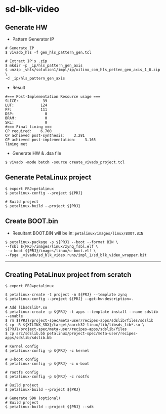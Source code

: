# sd-blk-video

## Generate HW

- Pattern Generator IP

```shell-session
# Generate IP
$ vivado_hls -f gen_hls_pattern_gen.tcl

# Extract IP's .zip
$ mkdir -p _ip/hls_pattern_gen_axis
$ unzip _vhls/solution1/impl/ip/xilinx_com_hls_petten_gen_axis_1_0.zip \
-d _ip/hls_pattern_gen_axis
```

- Result

```text
#=== Post-Implementation Resource usage ===
SLICE:           39
LUT:            124
FF:             111
DSP:              0
BRAM:             0
SRL:              0
#=== Final timing ===
CP required:    6.700
CP achieved post-synthesis:    3.281
CP achieved post-implementation:    3.165
Timing met
```

- Generate HW & .dsa file

```shell-session
$ vivado -mode batch -source create_vivado_project.tcl
```

## Generate PetaLinux project

```shell-session
$ export PRJ=petalinux
$ petalinux-config --project ${PRJ}

# Build project
$ petalinux-build --project ${PRJ}
```

## Create BOOT.bin

- Resultant BOOT.BIN will be in: ``petalinux/images/linux/BOOT.BIN``

```shell-session
$ petalinux-package -p ${PRJ} --boot --format BIN \
--fsbl ${PRJ}/images/linux/zynq_fsbl.elf \
--u-boot ${PRJ}/images/linux/u-boot.elf \
--fpga _vivado/sd_blk_video.runs/impl_1/sd_blk_video_wrapper.bit
```

***

## Creating PetaLinux project from scratch

```shell-session
$ export PRJ=petalinux

$ petalinux-create -t project -n ${PRJ} --template zynq
$ petalinux-config --project ${PRJ} --get-hw-description=.

# Add libsdslib*.so
$ petalinux-create -p ${PRJ} -t apps --template install --name sdslib --enable
$ rm ${PRJ}/project-spec/meta-user/recipes-apps/sdslib/files/sdslib
$ cp -R ${XILINX_SDX}/target/aarch32-linux/lib/libsds_lib*.so \
${PRJ}/project-spec/meta-user/recipes-apps/sdslib/files
$ cp src/sdslib.bb petalinux/project-spec/meta-user/recipes-apps/sdslib/sdslib.bb

# Kernel config
$ petalinux-config -p ${PRJ} -c kernel

# u-boot config
$ petalinux-config -p ${PRJ} -c u-boot

# rootfs config
$ petalinux-config -p ${PRJ} -c rootfs

# Build project
$ petalinux-build --project ${PRJ}

# Generate SDK (optional)
# Build project
$ petalinux-build --project ${PRJ} --sdk
```
